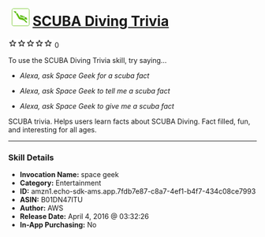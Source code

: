 # &nbsp;<img src="skill_icon" alt="SCUBA Diving Trivia icon" width="36"> [SCUBA Diving Trivia](http://alexa.amazon.com/#skills/amzn1.echo-sdk-ams.app.7fdb7e87-c8a7-4ef1-b4f7-434c08ce7993)
![0 stars](../../images/ic_star_border_black_18dp_1x.png)![0 stars](../../images/ic_star_border_black_18dp_1x.png)![0 stars](../../images/ic_star_border_black_18dp_1x.png)![0 stars](../../images/ic_star_border_black_18dp_1x.png)![0 stars](../../images/ic_star_border_black_18dp_1x.png) 0

To use the SCUBA Diving Trivia skill, try saying...

* *Alexa, ask Space Geek for a scuba fact*

* *Alexa, ask Space Geek to tell me  a scuba fact*

* *Alexa, ask Space Geek to give me a scuba fact*

SCUBA trivia. Helps users learn facts about SCUBA Diving. Fact filled, fun, and interesting for all ages.

***

### Skill Details

* **Invocation Name:** space geek
* **Category:** Entertainment
* **ID:** amzn1.echo-sdk-ams.app.7fdb7e87-c8a7-4ef1-b4f7-434c08ce7993
* **ASIN:** B01DN47ITU
* **Author:** AWS
* **Release Date:** April 4, 2016 @ 03:32:26
* **In-App Purchasing:** No
